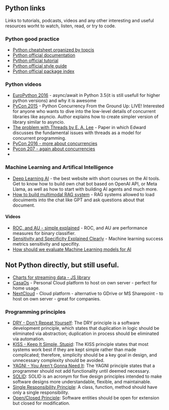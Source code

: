 ## Python links
Links to tutorials, podcasts, videos and any other interesting and useful resources worht to watch, listen, read, or try to code.

### Python good practice

- [Python cheatsheet organized by topcis](https://www.pythonsheets.com/)
- [Python official documentation](https://docs.python.org/3/)
- [Python official tutorial](https://docs.python.org/3/tutorial/index.html)
- [Python official style guide](https://www.python.org/dev/peps/pep-0008/)
- [Python official package index](https://pypi.org/)

### Python videos

- [EuroPython 2016](https://www.youtube.com/watch?v=m28fiN9y_r8) - async/await in Python 3.5(it is still usefull for higher python versions) and why it is awesome
- [PyCon 2015](https://www.youtube.com/watch?v=MCs5OvhV9S4) - Python Concurrency From the Ground Up: LIVE! Interested for anyone who wants to dive into the low-level details of concurrent libraries like asyncio. Author explains how to create simpler version of library similar to asyncio.
- [The problem with Threads by E. A. Lee](https://www2.eecs.berkeley.edu/Pubs/TechRpts/2006/EECS-2006-1.pdf) - Paper in which Edward discusses the fundamental issues with threads as a model for concurrent programming.
- [PyCon 2016 - more about concurrencies](https://www.youtube.com/watch?v=Bv25Dwe84g0)
- [Pycon 207 - again about concurrencies](https://www.youtube.com/watch?v=9zinZmE3Ogk)
- 


### Machine Learning and Artifical Intelligence

- [Deep Learning AI](https://learn.deeplearning.ai/) - the best website with short courses on the AI tools. Get to know how to build own chat bot based on OpenAI API, or Meta Llama, as well as how to start with building AI agents and much more.
- [How to build multimodal RAG system](https://www.youtube.com/watch?v=Rg35oYuus-w) - RAG systems allowed to load docuiments into the chat like GPT and ask questions about that document.

#### Videos

- [ROC, and AU - simple explained](https://www.youtube.com/watch?v=4jRBRDbJemM) - ROC, and AU are performance measures for binary classifier.
- [Sensitivity and Specificity Explained Clearly](https://www.youtube.com/watch?v=Z5TtopYX1Gc) - Machine learning success metrics sensitivity and specifity.
- [How should we evaluate Machine Learning models for AI](https://www.youtube.com/watch?v=7CcSm0PAr-Y)


## Not Python directly, but still useful.

- [Charts for streaming data - JS library](http://smoothiecharts.org)
- [CasaOs](https://casaos.zimaspace.com/) - Personal Cloud platform to host on own server - perfect for home usage.
- [NextCloud](https://nextcloud.com/) - Cloud platform - alternative to GDrive or MS Sharepoint - to host on own server - great for companies.

### Programming principles
- [DRY - Don't Repeat Yourself](https://en.wikipedia.org/wiki/Don%27t_repeat_yourself): The DRY principle is a software development principle, which states that duplication in logic should be eliminated via abstraction; duplication in process should be eliminated via automation.
- [KISS - Keep It Simple, Stupid](https://en.wikipedia.org/wiki/KISS_principle): The KISS principle states that most systems work best if they are kept simple rather than made complicated; therefore, simplicity should be a key goal in design, and unnecessary complexity should be avoided.
- [YAGNI - You Aren't Gonna Need It](https://en.wikipedia.org/wiki/You_aren%27t_gonna_need_it): The YAGNI principle states that a programmer should not add functionality until deemed necessary.
- [SOLID](https://en.wikipedia.org/wiki/SOLID): SOLID is an acronym for five design principles intended to make software designs more understandable, flexible, and maintainable.
- [Single Responsibility Principle](https://en.wikipedia.org/wiki/Single-responsibility_principle): A class, function, method should have only a single responsibility.
- [Open/Closed Principle](https://en.wikipedia.org/wiki/Open%E2%80%93closed_principle): Software entities should be open for extension but closed for modification.